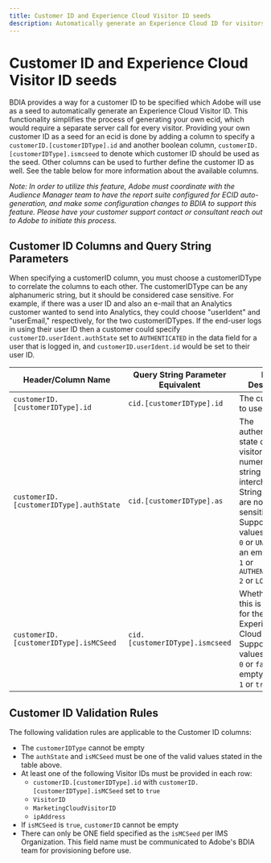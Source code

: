 ```yaml
---
title: Customer ID and Experience Cloud Visitor ID seeds
description: Automatically generate an Experience Cloud ID for visitors.
---
```


# Customer ID and Experience Cloud Visitor ID seeds

BDIA provides a way for a customer ID to be specified which Adobe will use as a seed to automatically generate an Experience Cloud Visitor ID. This functionality simplifies the process of generating your own ecid, which would require a separate server call for every visitor. Providing your own customer ID as a seed for an ecid is done by adding a column to specify a `customerID.[customerIDType].id` and another boolean column, `customerID.[customerIDType].ismcseed` to denote which customer ID should be used as the seed. Other columns can be used to further define the customer ID as well. See the table below for more information about the available columns.

*Note: In order to utilize this feature, Adobe must coordinate with the Audience Manager team to have the report suite configured for ECID auto-generation, and make some configuration changes to BDIA to support this feature. Please have your customer support contact or consultant reach out to Adobe to initiate this process.*

## Customer ID Columns and Query String Parameters

When specifying a customerID column, you must choose a customerIDType to correlate the columns to each other. The customerIDType can be any alphanumeric string, but it should be considered case sensitive. For example, if there was a user ID and also an e-mail that an Analytics customer wanted to send into Analytics, they could choose "userIdent" and "userEmail," respectively, for the two customerIDTypes. If the end-user logs in using their user ID then a customer could specify `customerID.userIdent.authState` set to `AUTHENTICATED` in the data field for a user that is logged in, and `customerID.userIdent.id` would be set to their user ID.

|Header/Column Name|Query String Parameter Equivalent|Field Description|
|--|--|--|
| `customerID.[customerIDType].id` | `cid.[customerIDType].id` | The customer ID to use. |
| `customerID.[customerIDType].authState` | `cid.[customerIDType].as` | The authenticated state of the visitor. The numeric and string values are interchangeable. String values are not case sensitive. Supported values are:<br/>`0` or `UNKNOWN` or an empty string<br/>`1` or `AUTHENTICATED`<br/>`2` or `LOGGED_OUT` |
| `customerID.[customerIDType].isMCSeed` | `cid.[customerIDType].ismcseed`| Whether or not this is the seed for the Experience Cloud Visitor ID. Supported values are:<br/>`0` or `false` or an empty string<br/>`1` or `true` |

## Customer ID Validation Rules

The following validation rules are applicable to the Customer ID columns:

* The `customerIDType` cannot be empty
* The `authState` and `isMCSeed` must be one of the valid values stated in the table above.
* At least one of the following Visitor IDs must be provided in each row:
  * `customerID.[customerIDType].id` with `customerID.[customerIDType].isMCSeed` set to `true`
  * `VisitorID`
  * `MarketingCloudVisitorID`
  * `ipAddress`
* If `isMCSeed` is `true`, `customerID` cannot be empty
* There can only be ONE field specified as the `isMCSeed` per IMS Organization. This field name must be communicated to Adobe's BDIA team for provisioning before use.

